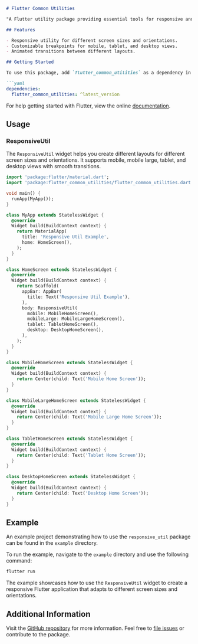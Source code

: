 ```markdown
# Flutter Common Utilities

"A Flutter utility package providing essential tools for responsive and adaptive UI development in Flutter applications."

## Features

- Responsive utility for different screen sizes and orientations.
- Customizable breakpoints for mobile, tablet, and desktop views.
- Animated transitions between different layouts.

## Getting Started

To use this package, add `flutter_common_utilities` as a dependency in your `pubspec.yaml` file.

```yaml
dependencies:
  flutter_common_utilities: ^latest_version
```

For help getting started with Flutter, view the online
[documentation](https://flutter.dev).

## Usage

### ResponsiveUtil

The `ResponsiveUtil` widget helps you create different layouts for different screen sizes and orientations. It supports mobile, mobile large, tablet, and desktop views with smooth transitions.

```dart
import 'package:flutter/material.dart';
import 'package:flutter_common_utilities/flutter_common_utilities.dart';

void main() {
  runApp(MyApp());
}

class MyApp extends StatelessWidget {
  @override
  Widget build(BuildContext context) {
    return MaterialApp(
      title: 'Responsive Util Example',
      home: HomeScreen(),
    );
  }
}

class HomeScreen extends StatelessWidget {
  @override
  Widget build(BuildContext context) {
    return Scaffold(
      appBar: AppBar(
        title: Text('Responsive Util Example'),
      ),
      body: ResponsiveUtil(
        mobile: MobileHomeScreen(),
        mobileLarge: MobileLargeHomeScreen(),
        tablet: TabletHomeScreen(),
        desktop: DesktopHomeScreen(),
      ),
    );
  }
}

class MobileHomeScreen extends StatelessWidget {
  @override
  Widget build(BuildContext context) {
    return Center(child: Text('Mobile Home Screen'));
  }
}

class MobileLargeHomeScreen extends StatelessWidget {
  @override
  Widget build(BuildContext context) {
    return Center(child: Text('Mobile Large Home Screen'));
  }
}

class TabletHomeScreen extends StatelessWidget {
  @override
  Widget build(BuildContext context) {
    return Center(child: Text('Tablet Home Screen'));
  }
}

class DesktopHomeScreen extends StatelessWidget {
  @override
  Widget build(BuildContext context) {
    return Center(child: Text('Desktop Home Screen'));
  }
}
```

## Example

An example project demonstrating how to use the `responsive_util` package can be found in the `example` directory.

To run the example, navigate to the `example` directory and use the following command:

```sh
flutter run
```

The example showcases how to use the `ResponsiveUtil` widget to create a responsive Flutter application that adapts to different screen sizes and orientations.

## Additional Information

Visit the [GitHub repository](https://github.com/SoftEngAliijaz/flutter_common_utilities) for more information. Feel free to [file issues](https://github.com/SoftEngAliijaz/flutter_common_utilities/issues) or contribute to the package.
```